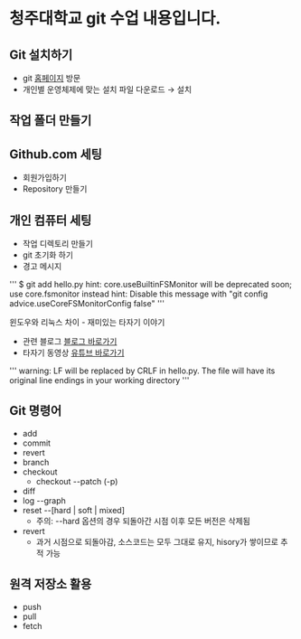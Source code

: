 청주대학교 git 수업 내용입니다.
===================

## Git 설치하기
- git [홈페이지](https://git-scm.com/) 방문
- 개인별 운영체제에 맞는 설치 파일 다운로드 $\to$ 설치


## 작업 폴더 만들기


## Github.com 세팅
- 회원가입하기
- Repository 만들기


## 개인 컴퓨터 세팅
- 작업 디렉토리 만들기
- git 초기화 하기
- 경고 메시지

'''
$ git add hello.py
hint: core.useBuiltinFSMonitor will be deprecated soon; use core.fsmonitor instead
hint: Disable this message with "git config advice.useCoreFSMonitorConfig false"
'''

윈도우와 리눅스 차이 - 재미있는 타자기 이야기
- 관련 블로그 [블로그 바로가기](https://velog.io/@jakeseo_me/LF%EC%99%80-CRLF%EC%9D%98-%EC%B0%A8%EC%9D%B4-Feat.-Prettier)
- 타자기 동영상 [유튜브 바로가기](https://youtu.be/FkUXn5bOwzk)


'''
warning: LF will be replaced by CRLF in hello.py.
The file will have its original line endings in your working directory
'''

## Git 명령어
- add
- commit
- revert
- branch
- checkout
  - checkout --patch (-p)
- diff
- log --graph
- reset --[hard | soft | mixed]
  - 주의: --hard 옵션의 경우 되돌아간 시점 이후 모든 버전은 삭제됨
- revert
  - 과거 시점으로 되돌아감, 소스코드는 모두 그대로 유지, hisory가 쌓이므로 추적 가능


## 원격 저장소 활용
- push
- pull
- fetch
